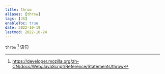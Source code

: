```yaml
---
title: throw
aliases: [throw]
tags: [JS]
enableToc: true
date: 2022-10-19
lastmod: 2022-10-24
---
```


`throw` [^1] 语句

[^1]: <https://developer.mozilla.org/zh-CN/docs/Web/JavaScript/Reference/Statements/throw>
